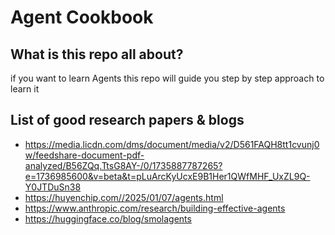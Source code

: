 # Agent Cookbook

## What is this repo all about?
if you want to learn Agents this repo will guide you step by step approach to learn it

## List of good research papers & blogs

- https://media.licdn.com/dms/document/media/v2/D561FAQH8tt1cvunj0w/feedshare-document-pdf-analyzed/B56ZQq.TtsG8AY-/0/1735887787265?e=1736985600&v=beta&t=pLuArcKyUcxE9B1Her1QWfMHF_UxZL9Q-Y0JTDuSn38
- https://huyenchip.com//2025/01/07/agents.html
- https://www.anthropic.com/research/building-effective-agents
- https://huggingface.co/blog/smolagents

